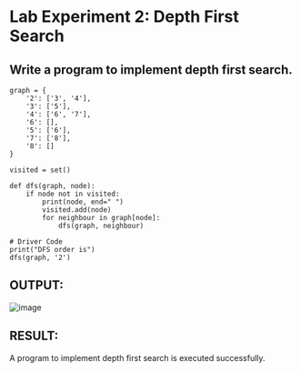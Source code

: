 # Lab Experiment 2: Depth First Search

## Write a program to implement depth first search. 
```
graph = {
    '2': ['3', '4'],
    '3': ['5'],
    '4': ['6', '7'],
    '6': [],
    '5': ['6'],
    '7': ['8'],
    '8': []
}

visited = set()  

def dfs(graph, node):  
    if node not in visited:
        print(node, end=" ")
        visited.add(node)
        for neighbour in graph[node]:
            dfs(graph, neighbour)

# Driver Code
print("DFS order is")
dfs(graph, '2')
```
## OUTPUT:
![image](https://github.com/HibaRajarajeswari/DEPTH-FIRST-SEARCH/assets/129970809/0983b8aa-da4b-47e5-aa36-b7c01137d723)
## RESULT:
 A program to implement depth first search is executed successfully.
